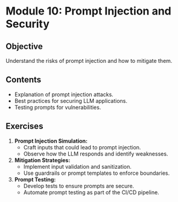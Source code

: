 # Module 10: Prompt Injection and Security

## Objective
Understand the risks of prompt injection and how to mitigate them.

## Contents
- Explanation of prompt injection attacks.
- Best practices for securing LLM applications.
- Testing prompts for vulnerabilities.

## Exercises
1. **Prompt Injection Simulation:**
   - Craft inputs that could lead to prompt injection.
   - Observe how the LLM responds and identify weaknesses.
2. **Mitigation Strategies:**
   - Implement input validation and sanitization.
   - Use guardrails or prompt templates to enforce boundaries.
3. **Prompt Testing:**
   - Develop tests to ensure prompts are secure.
   - Automate prompt testing as part of the CI/CD pipeline.
